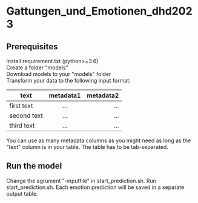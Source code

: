 # Gattungen_und_Emotionen_dhd2023

## Prerequisites

Install requirement.txt (python>=3.6) <br>
Create a folder "models" <br>
Download models to your "models" folder <br>
Transform your data to the following input format: <br>

| text        | metadata1           | metadata2  |
| ------------- |:-------------:| -----:|
| first text      | ... | ... |
| second text      | ...      |   ... |
| third text | ...      |    ... |

You can use as many metadata columns as you might need as long
as the "text" column is in your table. The table has to be 
tab-separated.

## Run the model

Change the agrument "-inputfile" in start_prediction.sh.
Run start_prediction.sh. Each emotion prediction will be saved in
a separate output table.
